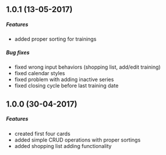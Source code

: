## 1.0.1 (13-05-2017)

##### Features
- added proper sorting for trainings

##### Bug fixes
- fixed wrong input behaviors (shopping list, add/edit training)
- fixed calendar styles
- fixed problem with adding inactive series
- fixed closing cycle before last training date

## 1.0.0 (30-04-2017)

##### Features
- created first four cards
- added simple CRUD operations with proper sortings
- added shopping list adding functionality